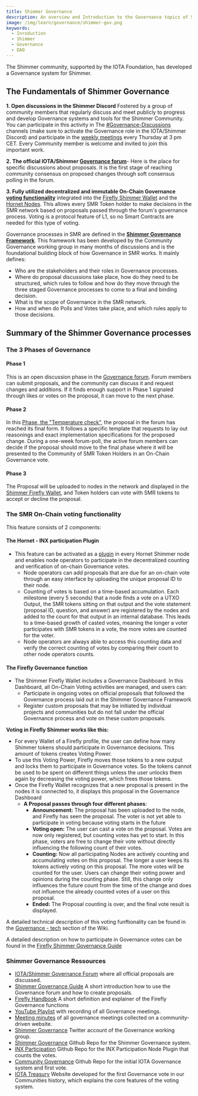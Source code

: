 ```yaml
---
title: Shimmer Governance
description: An overview and Introduction to the Governance topics of Shimmer
image: /img/learn/governance/shimmer-gov.png
keywords:
  - Inroduction
  - Shimmer
  - Governance
  - DAO
---
```


The Shimmer community, supported by the IOTA Foundation, has developed a Governance system for Shimmer.

## The Fundamentals of Shimmer Governance

**1. Open discussions in the Shimmer Discord** Fostered by a group of community members that regularly discuss and meet publicly to progress and develop Governance systems and tools for the Shimmer Community. You can participate in this activity in The [#Governance-Discussions](https://discord.com/channels/397872799483428865/839927402242637834) channels (make sure to activate the Governance role in the IOTA/Shimmer Discord) and participate in the [weekly meetings](https://youtube.com/playlist?list=PL5joP0FyJQU4eKPWfQWradNVjMIPq86ID) every Thursday at 3 pm CET. Every Community member is welcome and invited to join this important work.

**2. The official IOTA/Shimmer [Governance forum](https://govern.iota.org)**- Here is the place for specific discussions about proposals. It is the first stage of reaching community consensus on proposed changes through soft consensus polling in the forum.

**3. Fully utilized decentralized and immutable On-Chain Governance [voting functionality](./governance-tech.md)** integrated into the [Firefly Shimmer Wallet](https://firefly.iota.org/) and the [Hornet Nodes](/develop/what-is-shimmer/nodes/hornet). This allows every SMR Token holder to make decisions in the SMR network based on proposals passed through the forum's governance process. Voting is a protocol feature of L1, so no Smart Contracts are needed for this type of voting.

Governance processes in SMR are defined in the **[Shimmer Governance Framework](./the-shimmer-governance-framework.md)**. This framework has been developed by the Community Governance working group in many months of discussions and is the foundational building block of how Governance in SMR works.
It mainly defines:

- Who are the stakeholders and their roles in Governance processes.
- Where do proposal discussions take place, how do they need to be structured, which rules to follow and how do they move through the three staged Governance processes to come to a final and binding decision.
- What is the scope of Governance in the SMR network.
- How and when do Polls and Votes take place, and which rules apply to those decisions.

## Summary of the Shimmer Governance processes

### The 3 Phases of Governance

#### Phase 1

This is an open discussion phase in the [Governance forum](https://govern.iota.org/c/shimmer-governance-proposals/phase-1-discussions/52). Forum members can submit proposals, and the community can discuss it and request changes and additions. If it finds enough support in Phase 1 signaled through likes or votes on the proposal, it can move to the next phase.

#### Phase 2

In this [Phase, the "Temperature check"](https://govern.iota.org/c/shimmer-governance-proposals/phase-2-temperature-check/53), the proposal in the forum has reached its final form. It follows a specific template that requests to lay out reasonings and exact implementation specifications for the proposed change. During a one-week forum-poll, the active forum members can decide if the proposal should move to the final phase where it will be presented to the Community of SMR Token Holders in an On-Chain Governance vote.

#### Phase 3

The Proposal will be uploaded to nodes in the network and displayed in the [Shimmer Firefly Wallet](https://firefly.iota.org), and Token holders can vote with SMR tokens to accept or decline the proposal.

### The SMR On-Chain voting functionality

This feature consists of 2 components:

#### The Hornet - INX participation Plugin

- This feature can be activated as a [plugin](/inx-participation/welcome) in every Hornet Shimmer node and enables node operators to participate in the decentralized counting and verification of on-chain Governance votes.
  - Node operators can add proposals that are due for an on-chain vote through an easy interface by uploading the unique proposal ID to their node.
  - Counting of votes is based on a time-based accumulation. Each milestone (every 5 seconds) that a node finds a vote on a UTXO Output, the SMR tokens sitting on that output and the vote statement (proposal ID, question, and answer) are registered by the nodes and added to the count for that output in an internal database. This leads to a time-based growth of casted votes, meaning the longer a voter participates with SMR tokens in a vote, the more votes are counted for the voter.
  - Node operators are always able to access this counting data and verify the correct counting of votes by comparing their count to other node operators counts.

#### The Firefly Governance function

- The Shimmer Firefly Wallet includes a Governance Dashboard. In this Dashboard, all On-Chain Voting activities are managed, and users can:
  - Participate in ongoing votes on official proposals that followed the Governance process laid out in the Shimmer Governance Framework
  - Register custom proposals that may be initiated by individual projects and communities but do not fall under the official Governance process and vote on these custom proposals.

**Voting in Firefly Shimmer works like this:**

- For every Wallet of a Firefly profile, the user can define how many Shimmer tokens should participate in Governance decisions. This amount of tokens creates Voting Power.
- To use this Voting Power, Firefly moves those tokens to a new output and locks them to participate in Governance votes. So the tokens cannot be used to be spent on different things unless the user unlocks them again by decreasing the voting power, which frees those tokens.
- Once the Firefly Wallet recognizes that a new proposal is present in the nodes it is connected to, it displays this proposal in the Governance Dashboard
  - **A Proposal passes through four different phases**:
    - **Announcement:** The proposal has been uploaded to the node, and Firefly has seen the proposal. The voter is not yet able to participate in voting because voting starts in the future
    - **Voting open:** The user can cast a vote on the proposal. Votes are now only registered, but counting votes has yet to start. In this phase, voters are free to change their vote without directly influencing the following count of their votes.
    - **Counting:** Now all participating Nodes are actively counting and accumulating votes on this proposal. The longer a user keeps its tokens actively voting on this proposal. The more votes will be counted for the user. Users can change their voting power and opinions during the counting phase. Still, this change only influences the future count from the time of the change and does not influence the already counted votes of a user on this proposal.
    - **Ended:** The Proposal counting is over, and the final vote result is displayed.

A detailed technical description of this voting funftionality can be found in the [Governance - tech](./governance-tech.md) section of the Wiki.

A detailed description on how to participate in Governance votes can be found in the [Firefly Shimmer Governance Guide](./shimmer-firefly-governance-guide.md)

### Shimmer Governance Ressources

- [IOTA/Shimmer Governance Forum](https://govern.iota.org) where all official proposals are discussed.
- [Shimmer Governance Guide](https://govern.iota.org/t/read-first-shimmer-governance-guide/1406) A short introduction how to use the Governance forum and how to create proposals.
- [Firefly Handbook](https://iotaledger.github.io/firefly/specifications/governance/) A short definition and explainer of the Firefly Governance functions
- [YouTube Playlist](https://youtube.com/playlist?list=PL5joP0FyJQU4eKPWfQWradNVjMIPq86ID) with recording of all Governance meetings.
- [Meeting minutes](https://www.tangletreasury.org/governance-and-treasury-minutes) of all governance meetings collected on a community-driven website.
- [Shimmer Governance](https://twitter.com/ShimmerGov) Twitter account of the Governance working group.
- [Shimmer Governance](https://github.com/iota-community/Shimmer-Governance) Github Repo for the Shimmer Governance system.
- [INX Participation](https://github.com/iotaledger/inx-participation) Github Repo for the INX Participation Node Plugin that counts the votes.
- [Community Governance](https://github.com/iota-community/Community-Governance) Github Repo for the initial IOTA Governance system and first vote.
- [IOTA Treasury](https://iotatreasury.org/) Website developed for the first Governance vote in our Communities history, which explains the core features of the voting system.
